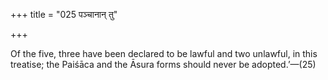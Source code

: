 +++
title = "025 पञ्चानान् तु"

+++

Of the five, three have been declared to be lawful and two unlawful, in this treatise; the Paiśāca and the Āsura forms should never be adopted.’—(25)